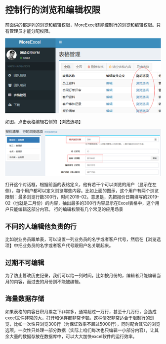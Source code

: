 # 控制行的浏览和编辑权限

前面讲的都是列的浏览和编辑权限，MoreExcel还能控制行的浏览和编辑权限。只有管理员才能分配权限。

![image](images/image031.png)
 
如图，点击表格编辑右侧的【浏览选项】

![image](images/image032.png)
 
打开这个对话框，根据前面的表格定义，他有若干个可以浏览的用户（显示在左侧），每个用户都可以定义浏览哪些内容。比如上面的图示，这个用户有两个浏览限制：最多浏览行数300行，时间2019-02。意思是，先把报价日期填写的2019-02（也就是二月份）的内容，抽出最多的300行内容显示在Excel表格中，这个用户只能编辑这部分内容。
行的编辑权限有几个常见的应用场景

## 不同的人编辑他负责的行

比如说业务员跟单表，可以设置一列业务员的名字或者客户代号，然后在【浏览选项】中把业务员的名字或者客户代号跟用户名关联起来。

## 过期不可编辑

为了防止篡改历史纪录，我们可以给一列时间，比如按月份的，编辑者只能编辑当月的内容，而过去的月份则不能被编辑。

## 海量数据存储

如果表格的内容日积月累之下非常多，通常超过一万行，甚至十几万行，会造成excel文件非常的大，打开和保存都非常卡顿。这种情况非常适合于限制行的浏览，比如一次性只浏览300行（为保证效率不超过5000行），同时配合其它的浏览选项，一次性只处理一部分数据（实际上咱们每次也只编辑一小部分内容），让其余大量的数据存放在数据库中，可以大大加快excel软件的运行效率。
